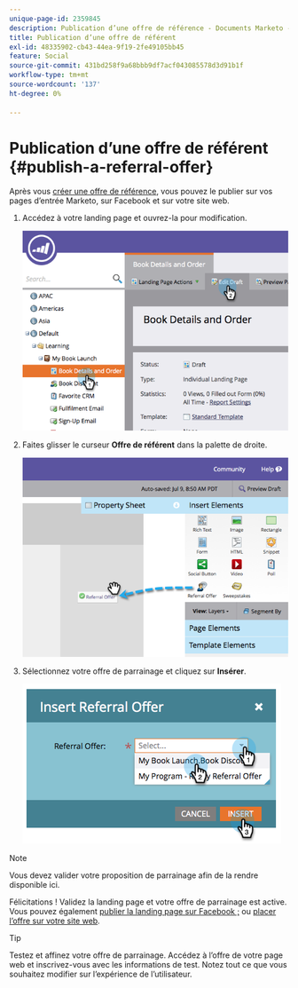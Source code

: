 ```yaml
---
unique-page-id: 2359845
description: Publication d’une offre de référence - Documents Marketo - Documentation du produit
title: Publication d’une offre de référent
exl-id: 48335902-cb43-44ea-9f19-2fe49105bb45
feature: Social
source-git-commit: 431bd258f9a68bbb9df7acf043085578d3d91b1f
workflow-type: tm+mt
source-wordcount: '137'
ht-degree: 0%

---
```


# Publication d’une offre de référent {#publish-a-referral-offer}

Après vous [créer une offre de référence](/help/marketo/product-docs/demand-generation/social/referral-offers/create-a-referral-offer.md), vous pouvez le publier sur vos pages d’entrée Marketo, sur Facebook et sur votre site web.

1. Accédez à votre landing page et ouvrez-la pour modification.

   ![](assets/image2014-9-19-11-3a15-3a30.png)

1. Faites glisser le curseur **Offre de référent** dans la palette de droite.

   ![](assets/image2014-9-19-11-3a15-3a42.png)

1. Sélectionnez votre offre de parrainage et cliquez sur **Insérer**.

   ![](assets/image2014-9-19-11-3a15-3a52.png)

>[!NOTE]
>
>Vous devez valider votre proposition de parrainage afin de la rendre disponible ici.

Félicitations ! Validez la landing page et votre offre de parrainage est active. Vous pouvez également [publier la landing page sur Facebook ;](/help/marketo/product-docs/demand-generation/facebook/publish-landing-pages-to-facebook.md) ou [placer l’offre sur votre site web](/help/marketo/product-docs/demand-generation/social/social-functions/deploy-social-on-your-website.md).

>[!TIP]
>
>Testez et affinez votre offre de parrainage. Accédez à l’offre de votre page web et inscrivez-vous avec les informations de test. Notez tout ce que vous souhaitez modifier sur l’expérience de l’utilisateur.
